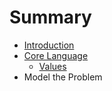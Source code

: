 # Summary

* [Introduction](README.md)
* [Core Language](core_language.md)
   * [Values](values.md)
* Model the Problem

